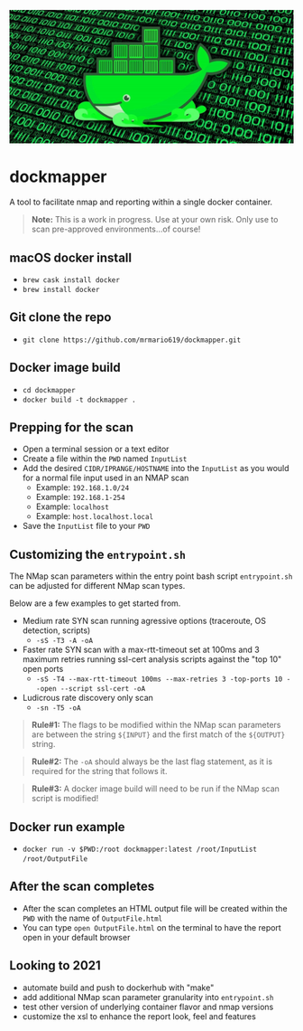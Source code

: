 ![dockmapper](dockmapper.png)

# dockmapper

A tool to facilitate nmap and reporting within a single docker container.

> **Note:** This is a work in progress. Use at your own risk. Only use to scan pre-approved environments...of course!

## macOS docker install

- `brew cask install docker`
- `brew install docker`

## Git clone the repo

- `git clone https://github.com/mrmario619/dockmapper.git`

## Docker image build

- `cd dockmapper`
- `docker build -t dockmapper .`

## Prepping for the scan

- Open a terminal session or a text editor
- Create a file within the `PWD` named `InputList`
- Add the desired `CIDR/IPRANGE/HOSTNAME` into the `InputList` as you would for a normal file input used in an NMAP scan
    - Example: `192.168.1.0/24`
    - Example: `192.168.1-254`
    - Example: `localhost`
    - Example: `host.localhost.local`
- Save the `InputList` file to your `PWD`

## Customizing the `entrypoint.sh`

The NMap scan parameters within the entry point bash script `entrypoint.sh` can be adjusted for different NMap scan types.

Below are a few examples to get started from.

- Medium rate SYN scan running agressive options (traceroute, OS detection, scripts) 
    - `-sS -T3 -A -oA`
- Faster rate SYN scan with a max-rtt-timeout set at 100ms and 3 maximum retries running ssl-cert analysis scripts against the "top 10" open ports
    - `-sS -T4 --max-rtt-timeout 100ms --max-retries 3 -top-ports 10 --open --script ssl-cert -oA`
- Ludicrous rate discovery only scan
    - `-sn -T5 -oA`

> **Rule#1:** The flags to be modified within the NMap scan parameters are between the string `${INPUT}` and the first match of the `${OUTPUT}` string.

> **Rule#2:** The `-oA` should always be the last flag statement, as it is required for the string that follows it.

> **Rule#3:** A docker image build will need to be run if the NMap scan script is modified!

## Docker run example

- `docker run -v $PWD:/root dockmapper:latest /root/InputList /root/OutputFile`

## After the scan completes

- After the scan completes an HTML output file will be created within the `PWD` with the name of `OutputFile.html`
- You can type `open OutputFile.html` on the terminal to have the report open in your default browser

## Looking to 2021

- automate build and push to dockerhub with "make"
- add additional NMap scan parameter granularity into `entrypoint.sh`
- test other version of underlying container flavor and nmap versions
- customize the xsl to enhance the report look, feel and features